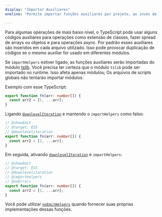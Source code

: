 ```yaml
---
display: "Importar Auxiliares"
oneline: "Permite importar funções auxiliares por projeto, ao invés de incluir em arquivos individuais."

---
```


Para algumas operações de mais baixo nível, o TypeScript pode usar alguns códigos auxiliares para operações como extensão de classes, fazer spread de arrays ou objetos e para operações async. Por padrão esses auxiliares são inseridos em cada arquivo utilizado. Isso pode provocar duplicação de códigos se o mesmo auxiliar for usado em diferentes módulos.

Se `importHelpers` estiver ligado, as funções auxiliares serão importadas do módulo [tslib](https://www.npmjs.com/package/tslib). Você precisa ter certeza que o módulo `tslib` pode ser importado no runtime. Isso afeta apenas módulos; Os arquivos de scripts globais não tentarão importar módulos.

Exemplo com esse TypeScript:


```ts
export function fn(arr: number[]) {
  const arr2 = [1, ...arr];
}
```

Ligando [`downlevelIteration`](#downlevelIteration) e mantendo o `importHelpers` como falso:

```ts twoslash
// @showEmit
// @target: ES5
// @downleveliteration
export function fn(arr: number[]) {
  const arr2 = [1, ...arr];
}
```

Em seguida, ativando [`downlevelIteration`](#downlevelIteration) e `importHelpers`:

```ts twoslash
// @showEmit
// @target: ES5
// @downleveliteration
// @importhelpers
// @noErrors
export function fn(arr: number[]) {
  const arr2 = [1, ...arr];
}
```

Você pode utilizar [`noEmitHelpers`](#noEmitHelpers) quando fornecer suas próprias implementações dessas funções.
